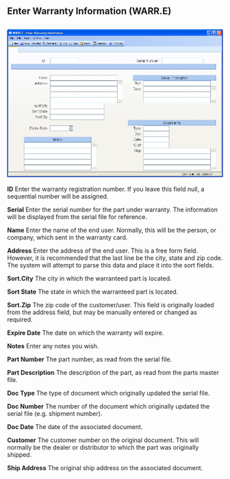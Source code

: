 ##  Enter Warranty Information (WARR.E)

<PageHeader />

##

![](./WARR-E-1.jpg)

**ID** Enter the warranty registration number. If you leave this field null, a
sequential number will be assigned.  
  
**Serial** Enter the serial number for the part under warranty. The
information will be displayed from the serial file for reference.  
  
**Name** Enter the name of the end user. Normally, this will be the person, or
company, which sent in the warranty card.  
  
**Address** Enter the address of the end user. This is a free form field.
However, it is recommended that the last line be the city, state and zip code.
The system will attempt to parse this data and place it into the sort fields.  
  
**Sort.City** The city in which the warranteed part is located.  
  
**Sort State** The state in which the warranteed part is located.  
  
**Sort.Zip** The zip code of the customer/user. This field is originally
loaded from the address field, but may be manually entered or changed as
required.  
  
**Expire Date** The date on which the warranty will expire.  
  
**Notes** Enter any notes you wish.  
  
**Part Number** The part number, as read from the serial file.  
  
**Part Description** The description of the part, as read from the parts
master file.  
  
**Doc Type** The type of document which originally updated the serial file.  
  
**Doc Number** The number of the document which originally updated the serial
file (e.g. shipment number).  
  
**Doc Date** The date of the associated document.  
  
**Customer** The customer number on the original document. This will normally
be the dealer or distributor to which the part was originally shipped.  
  
**Ship Address** The original ship address on the associated document.  
  
  
<badge text= "Version 8.10.57" vertical="middle" />

<PageFooter />